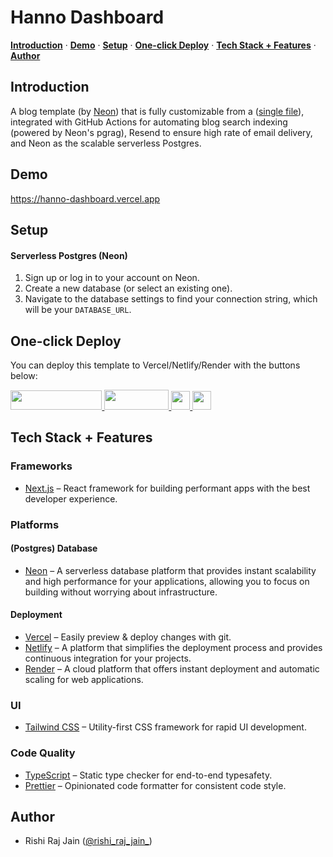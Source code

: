 # Hanno Dashboard

<p>
  <a href="#introduction"><strong>Introduction</strong></a> ·
  <a href="#demo"><strong>Demo</strong></a> ·
  <a href="#setup"><strong>Setup</strong></a> ·
  <a href="#one-click-deploy"><strong>One-click Deploy</strong></a> ·
  <a href="#tech-stack--features"><strong>Tech Stack + Features</strong></a> ·
  <a href="#author"><strong>Author</strong></a>
</p>

## Introduction

A blog template (by [Neon](https://neon.tech)) that is fully customizable from a ([single file](./lib/config.ts)), integrated with GitHub Actions for automating blog search indexing (powered by Neon's pgrag), Resend to ensure high rate of email delivery, and Neon as the scalable serverless Postgres.

## Demo

https://hanno-dashboard.vercel.app

## Setup

#### Serverless Postgres (Neon)

1. Sign up or log in to your account on Neon.
2. Create a new database (or select an existing one).
3. Navigate to the database settings to find your connection string, which will be your `DATABASE_URL`.

## One-click Deploy

You can deploy this template to Vercel/Netlify/Render with the buttons below:

<div>
    <a target="_blank" href="https://deploy.workers.cloudflare.com/?url=https://github.com/neondatabase-labs/hanno-dashboard">
        <img src="https://deploy.workers.cloudflare.com/button" width="146.4" height="31.2" />
    </a>
    <a href="https://vercel.com/new/clone?repository-url=https://github.com/neondatabase-labs/hanno-dashboard&env=AUTH_SECRET,AUTH_GOOGLE_SECRET,AUTH_GOOGLE_ID,DATABASE_URL" target="_blank">
        <img src="https://vercel.com/button" width="103" height="32" />
    </a>
    <a href="https://app.netlify.com/start/deploy?repository=https://github.com/neondatabase-labs/hanno-dashboard#AUTH_SECRET&AUTH_GOOGLE_SECRET&AUTH_GOOGLE_ID&DATABASE_URL" target="_blank">
        <img src="https://www.netlify.com/img/deploy/button.svg" width="179" height="32" style="height: 30px; width: auto;" />
    </a>
    <a href="https://render.com/deploy?repo=https://github.com/neondatabase-labs/hanno-dashboard" target="_blank">
        <img src="https://render.com/images/deploy-to-render-button.svg" width="153" height="40" style="height: 30px; width: auto;" />
    </a>
</div>

## Tech Stack + Features

### Frameworks

- [Next.js](https://nextjs.org/) – React framework for building performant apps with the best developer experience.

### Platforms

#### (Postgres) Database

- [Neon](https://neon.tech) – A serverless database platform that provides instant scalability and high performance for your applications, allowing you to focus on building without worrying about infrastructure.

#### Deployment

- [Vercel](https://vercel.com/) – Easily preview & deploy changes with git.
- [Netlify](https://netlify.com/) – A platform that simplifies the deployment process and provides continuous integration for your projects.
- [Render](https://render.com/) – A cloud platform that offers instant deployment and automatic scaling for web applications.

### UI

- [Tailwind CSS](https://tailwindcss.com/) – Utility-first CSS framework for rapid UI development.

### Code Quality

- [TypeScript](https://www.typescriptlang.org/) – Static type checker for end-to-end typesafety.
- [Prettier](https://prettier.io/) – Opinionated code formatter for consistent code style.

## Author

- Rishi Raj Jain ([@rishi_raj_jain_](https://twitter.com/rishi_raj_jain_))
